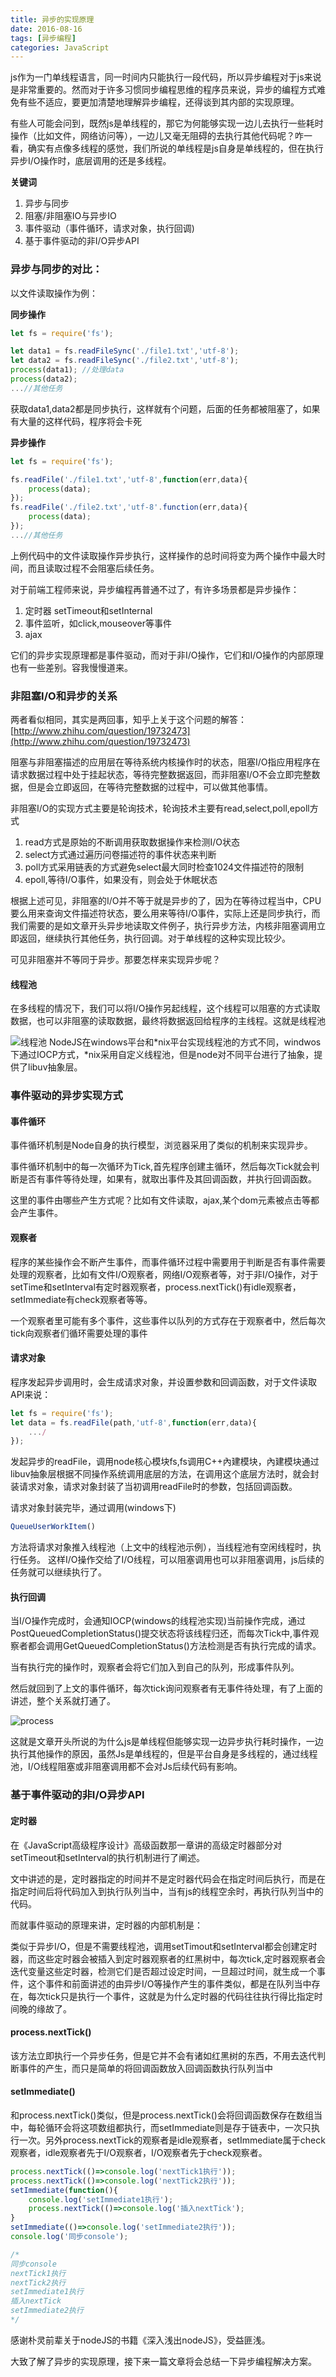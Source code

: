 ```yaml
---
title: 异步的实现原理
date: 2016-08-16
tags: [异步编程]
categories: JavaScript
---
```

js作为一门单线程语言，同一时间内只能执行一段代码，所以异步编程对于js来说是非常重要的。然而对于许多习惯同步编程思维的程序员来说，异步的编程方式难免有些不适应，要更加清楚地理解异步编程，还得谈到其内部的实现原理。

有些人可能会问到，既然js是单线程的，那它为何能够实现一边儿去执行一些耗时操作（比如文件，网络访问等），一边儿又毫无阻碍的去执行其他代码呢？咋一看，确实有点像多线程的感觉，我们所说的单线程是js自身是单线程的，但在执行异步I/O操作时，底层调用的还是多线程。

**关键词**
1. 异步与同步
2. 阻塞/非阻塞IO与异步IO
4. 事件驱动（事件循环，请求对象，执行回调)
5. 基于事件驱动的非I/O异步API
<!--more-->

### 异步与同步的对比：
以文件读取操作为例：

**同步操作**
```js
let fs = require('fs');

let data1 = fs.readFileSync('./file1.txt','utf-8');
let data2 = fs.readFileSync('./file2.txt','utf-8');
process(data1); //处理data
process(data2);
...//其他任务
```
获取data1,data2都是同步执行，这样就有个问题，后面的任务都被阻塞了，如果有大量的这样代码，程序将会卡死

**异步操作**
```js
let fs = require('fs');

fs.readFile('./file1.txt','utf-8',function(err,data){
	process(data);
});
fs.readFile('./file2.txt','utf-8'.function(err,data){
	process(data);
});
...//其他任务
```
上例代码中的文件读取操作异步执行，这样操作的总时间将变为两个操作中最大时间，而且读取过程不会阻塞后续任务。

对于前端工程师来说，异步编程再普通不过了，有许多场景都是异步操作：

1. 定时器 setTimeout和setInternal
2. 事件监听，如click,mouseover等事件
3. ajax

它们的异步实现原理都是事件驱动，而对于非I/O操作，它们和I/O操作的内部原理也有一些差别。容我慢慢道来。

### 非阻塞I/O和异步的关系
两者看似相同，其实是两回事，知乎上关于这个问题的解答：
[http://www.zhihu.com/question/19732473](http://www.zhihu.com/question/19732473)

阻塞与非阻塞描述的应用层在等待系统内核操作时的状态，阻塞I/O指应用程序在请求数据过程中处于挂起状态，等待完整数据返回，而非阻塞I/O不会立即完整数据，但是会立即返回，在等待完整数据的过程中，可以做其他事情。

非阻塞I/O的实现方式主要是轮询技术，轮询技术主要有read,select,poll,epoll方式
1. read方式是原始的不断调用获取数据操作来检测I/O状态
2. select方式通过遍历问卷描述符的事件状态来判断
3. poll方式采用链表的方式避免select最大同时检查1024文件描述符的限制
4. epoll,等待I/O事件，如果没有，则会处于休眠状态

根据上述可见，非阻塞的I/O并不等于就是异步的了，因为在等待过程当中，CPU要么用来查询文件描述符状态，要么用来等待I/O事件，实际上还是同步执行，而我们需要的是如文章开头异步地读取文件例子，执行异步方法，内核非阻塞调用立即返回，继续执行其他任务，执行回调。对于单线程的这种实现比较少。

可见非阻塞并不等同于异步。那要怎样来实现异步呢？

#### 线程池

在多线程的情况下，我们可以将I/O操作另起线程，这个线程可以阻塞的方式读取数据，也可以非阻塞的读取数据，最终将数据返回给程序的主线程。这就是线程池

![线程池](http://7xsi10.com1.z0.glb.clouddn.com/chi.png)
NodeJS在windows平台和\*nix平台实现线程池的方式不同，windwos下通过IOCP方式，\*nix采用自定义线程池，但是node对不同平台进行了抽象，提供了libuv抽象层。

### 事件驱动的异步实现方式

#### 事件循环

事件循环机制是Node自身的执行模型，浏览器采用了类似的机制来实现异步。

事件循环机制中的每一次循环为Tick,首先程序创建主循环，然后每次Tick就会判断是否有事件等待处理，如果有，就取出事件及其回调函数，并执行回调函数。

这里的事件由哪些产生方式呢？比如有文件读取，ajax,某个dom元素被点击等都会产生事件。

#### 观察者

程序的某些操作会不断产生事件，而事件循环过程中需要用于判断是否有事件需要处理的观察者，比如有文件I/O观察者，网络I/O观察者等，对于非I/O操作，对于setTime和setInterval有定时器观察者，process.nextTick()有idle观察者，setImmediate有check观察者等等。

一个观察者里可能有多个事件，这些事件以队列的方式存在于观察者中，然后每次tick向观察者们循环需要处理的事件

#### 请求对象

程序发起异步调用时，会生成请求对象，并设置参数和回调函数，对于文件读取API来说：

```js
let fs = require('fs');
let data = fs.readFile(path,'utf-8',function(err,data){
	.../
});
```
发起异步的readFile，调用node核心模块fs,fs调用C++內建模块，內建模块通过libuv抽象层根据不同操作系统调用底层的方法，在调用这个底层方法时，就会封装请求对象，请求对象封装了当初调用readFile时的参数，包括回调函数。

请求对象封装完毕，通过调用(windows下)
```js
QueueUserWorkItem()
```
方法将请求对象推入线程池（上文中的线程池示例），当线程池有空闲线程时，执行任务。
这样I/O操作交给了I/O线程，可以阻塞调用也可以非阻塞调用，js后续的任务就可以继续执行了。

#### 执行回调

当I/O操作完成时，会通知IOCP(windows的线程池实现)当前操作完成，通过PostQueuedCompletionStatus()提交状态将该线程归还，而每次Tick中,事件观察者都会调用GetQueuedCompletionStatus()方法检测是否有执行完成的请求。

当有执行完的操作时，观察者会将它们加入到自己的队列，形成事件队列。

然后就回到了上文的事件循环，每次tick询问观察者有无事件待处理，有了上面的讲述，整个关系就打通了。

![process](http://7xsi10.com1.z0.glb.clouddn.com/process.png)

这就是文章开头所说的为什么js是单线程但能够实现一边异步执行耗时操作，一边执行其他操作的原因，虽然Js是单线程的，但是平台自身是多线程的，通过线程池，I/O线程阻塞或非阻塞调用都不会对Js后续代码有影响。

### 基于事件驱动的非I/O异步API

#### 定时器
在《JavaScript高级程序设计》高级函数那一章讲的高级定时器部分对setTimeout和setInterval的执行机制进行了阐述。

文中讲述的是，定时器指定的时间并不是定时器代码会在指定时间后执行，而是在指定时间后将代码加入到执行队列当中，当有js的线程空余时，再执行队列当中的代码。

而就事件驱动的原理来讲，定时器的内部机制是：

类似于异步I/O，但是不需要线程池，调用setTimout和setInterval都会创建定时器，而这些定时器会被插入到定时器观察者的红黑树中，每次tick,定时器观察者会迭代变量这些定时器，检测它们是否超过设定时间，一旦超过时间，就生成一个事件，这个事件和前面讲述的由异步I/O等操作产生的事件类似，都是在队列当中存在，每次tick只是执行一个事件，这就是为什么定时器的代码往往执行得比指定时间晚的缘故了。

#### process.nextTick()

该方法立即执行一个异步任务，但是它并不会有诸如红黑树的东西，不用去迭代判断事件的产生，而只是简单的将回调函数放入回调函数执行队列当中

#### setImmediate()
和process.nextTick()类似，但是process.nextTick()会将回调函数保存在数组当中，每轮循环会将这项数组都执行，而setImmediate则是存于链表中，一次只执行一次。另外process.nextTick的观察者是idle观察者，setImmediate属于check观察者，idle观察者先于I/O观察者，I/O观察者先于check观察者。

```js
process.nextTick(()=>console.log('nextTick1执行'));
process.nextTick(()=>console.log('nextTick2执行'));
setImmediate(function(){
	console.log('setImmediate1执行');
	process.nextTick(()=>console.log('插入nextTick');
}
setImmediate(()=>console.log('setImmediate2执行'));
console.log('同步console');

/*
同步console
nextTick1执行
nextTick2执行
setImmediate1执行
插入nextTick
setImmediate2执行
*/

```

感谢朴灵前辈关于nodeJS的书籍《深入浅出nodeJS》，受益匪浅。

大致了解了异步的实现原理，接下来一篇文章将会总结一下异步编程解决方案。